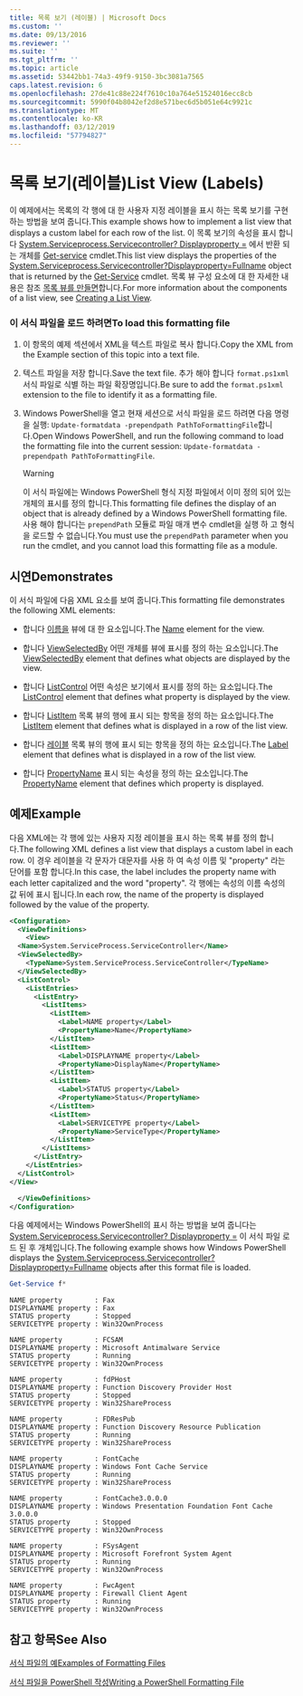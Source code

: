 ```yaml
---
title: 목록 보기 (레이블) | Microsoft Docs
ms.custom: ''
ms.date: 09/13/2016
ms.reviewer: ''
ms.suite: ''
ms.tgt_pltfrm: ''
ms.topic: article
ms.assetid: 53442bb1-74a3-49f9-9150-3bc3081a7565
caps.latest.revision: 6
ms.openlocfilehash: 27de41c88e224f7610c10a764e51524016ecc8cb
ms.sourcegitcommit: 5990f04b8042ef2d8e571bec6d5b051e64c9921c
ms.translationtype: MT
ms.contentlocale: ko-KR
ms.lasthandoff: 03/12/2019
ms.locfileid: "57794827"
---
```

# <a name="list-view-labels"></a><span data-ttu-id="d6003-102">목록 보기(레이블)</span><span class="sxs-lookup"><span data-stu-id="d6003-102">List View (Labels)</span></span>

<span data-ttu-id="d6003-103">이 예제에서는 목록의 각 행에 대 한 사용자 지정 레이블을 표시 하는 목록 보기를 구현 하는 방법을 보여 줍니다.</span><span class="sxs-lookup"><span data-stu-id="d6003-103">This example shows how to implement a list view that displays a custom label for each row of the list.</span></span> <span data-ttu-id="d6003-104">이 목록 보기의 속성을 표시 합니다 [System.Serviceprocess.Servicecontroller? Displayproperty =](/dotnet/api/System.ServiceProcess.ServiceController) 에서 반환 되는 개체를 [Get-service](/powershell/module/Microsoft.PowerShell.Management/Get-Service) cmdlet.</span><span class="sxs-lookup"><span data-stu-id="d6003-104">This list view displays the properties of the [System.Serviceprocess.Servicecontroller?Displayproperty=Fullname](/dotnet/api/System.ServiceProcess.ServiceController) object that is returned by the [Get-Service](/powershell/module/Microsoft.PowerShell.Management/Get-Service) cmdlet.</span></span> <span data-ttu-id="d6003-105">목록 뷰 구성 요소에 대 한 자세한 내용은 참조 [목록 뷰를 만들면](./creating-a-list-view.md)합니다.</span><span class="sxs-lookup"><span data-stu-id="d6003-105">For more information about the components of a list view, see [Creating a List View](./creating-a-list-view.md).</span></span>

### <a name="to-load-this-formatting-file"></a><span data-ttu-id="d6003-106">이 서식 파일을 로드 하려면</span><span class="sxs-lookup"><span data-stu-id="d6003-106">To load this formatting file</span></span>

1. <span data-ttu-id="d6003-107">이 항목의 예제 섹션에서 XML을 텍스트 파일로 복사 합니다.</span><span class="sxs-lookup"><span data-stu-id="d6003-107">Copy the XML from the Example section of this topic into a text file.</span></span>

2. <span data-ttu-id="d6003-108">텍스트 파일을 저장 합니다.</span><span class="sxs-lookup"><span data-stu-id="d6003-108">Save the text file.</span></span> <span data-ttu-id="d6003-109">추가 해야 합니다 `format.ps1xml` 서식 파일로 식별 하는 파일 확장명입니다.</span><span class="sxs-lookup"><span data-stu-id="d6003-109">Be sure to add the `format.ps1xml` extension to the file to identify it as a formatting file.</span></span>

3. <span data-ttu-id="d6003-110">Windows PowerShell을 열고 현재 세션으로 서식 파일을 로드 하려면 다음 명령을 실행: `Update-formatdata -prependpath PathToFormattingFile`합니다.</span><span class="sxs-lookup"><span data-stu-id="d6003-110">Open Windows PowerShell, and run the following command to load the formatting file into the current session: `Update-formatdata -prependpath PathToFormattingFile`.</span></span>

   > [!WARNING]
   > <span data-ttu-id="d6003-111">이 서식 파일에는 Windows PowerShell 형식 지정 파일에서 이미 정의 되어 있는 개체의 표시를 정의 합니다.</span><span class="sxs-lookup"><span data-stu-id="d6003-111">This formatting file defines the display of an object that is already defined by a Windows PowerShell formatting file.</span></span> <span data-ttu-id="d6003-112">사용 해야 합니다는 `prependPath` 모듈로 파일 매개 변수 cmdlet을 실행 하 고 형식을 로드할 수 없습니다.</span><span class="sxs-lookup"><span data-stu-id="d6003-112">You must use the `prependPath` parameter when you run the cmdlet, and you cannot load this formatting file as a module.</span></span>

## <a name="demonstrates"></a><span data-ttu-id="d6003-113">시연</span><span class="sxs-lookup"><span data-stu-id="d6003-113">Demonstrates</span></span>

<span data-ttu-id="d6003-114">이 서식 파일에 다음 XML 요소를 보여 줍니다.</span><span class="sxs-lookup"><span data-stu-id="d6003-114">This formatting file demonstrates the following XML elements:</span></span>

- <span data-ttu-id="d6003-115">합니다 [이름을](./name-element-for-view-format.md) 뷰에 대 한 요소입니다.</span><span class="sxs-lookup"><span data-stu-id="d6003-115">The [Name](./name-element-for-view-format.md) element for the view.</span></span>

- <span data-ttu-id="d6003-116">합니다 [ViewSelectedBy](./viewselectedby-element-format.md) 어떤 개체를 뷰에 표시를 정의 하는 요소입니다.</span><span class="sxs-lookup"><span data-stu-id="d6003-116">The [ViewSelectedBy](./viewselectedby-element-format.md) element that defines what objects are displayed by the view.</span></span>

- <span data-ttu-id="d6003-117">합니다 [ListControl](./listcontrol-element-format.md) 어떤 속성은 보기에서 표시를 정의 하는 요소입니다.</span><span class="sxs-lookup"><span data-stu-id="d6003-117">The [ListControl](./listcontrol-element-format.md) element that defines what property is displayed by the view.</span></span>

- <span data-ttu-id="d6003-118">합니다 [ListItem](./listitem-element-for-listitems-for-listcontrol-format.md) 목록 뷰의 행에 표시 되는 항목을 정의 하는 요소입니다.</span><span class="sxs-lookup"><span data-stu-id="d6003-118">The [ListItem](./listitem-element-for-listitems-for-listcontrol-format.md) element that defines what is displayed in a row of the list view.</span></span>

- <span data-ttu-id="d6003-119">합니다 [레이블](./label-element-for-listitem-for-listcontrol-format.md) 목록 뷰의 행에 표시 되는 항목을 정의 하는 요소입니다.</span><span class="sxs-lookup"><span data-stu-id="d6003-119">The [Label](./label-element-for-listitem-for-listcontrol-format.md) element that defines what is displayed in a row of the list view.</span></span>

- <span data-ttu-id="d6003-120">합니다 [PropertyName](./propertyname-element-for-listitem-for-listcontrol-format.md) 표시 되는 속성을 정의 하는 요소입니다.</span><span class="sxs-lookup"><span data-stu-id="d6003-120">The [PropertyName](./propertyname-element-for-listitem-for-listcontrol-format.md) element that defines which property is displayed.</span></span>

## <a name="example"></a><span data-ttu-id="d6003-121">예제</span><span class="sxs-lookup"><span data-stu-id="d6003-121">Example</span></span>

<span data-ttu-id="d6003-122">다음 XML에는 각 행에 있는 사용자 지정 레이블을 표시 하는 목록 뷰를 정의 합니다.</span><span class="sxs-lookup"><span data-stu-id="d6003-122">The following XML defines a list view that displays a custom label in each row.</span></span> <span data-ttu-id="d6003-123">이 경우 레이블을 각 문자가 대문자를 사용 하 여 속성 이름 및 "property" 라는 단어를 포함 합니다.</span><span class="sxs-lookup"><span data-stu-id="d6003-123">In this case, the label includes the property name with each letter capitalized and the word "property".</span></span> <span data-ttu-id="d6003-124">각 행에는 속성의 이름 속성의 값 뒤에 표시 됩니다.</span><span class="sxs-lookup"><span data-stu-id="d6003-124">In each row, the name of the property is displayed followed by the value of the property.</span></span>

```xml
<Configuration>
  <ViewDefinitions>
    <View>
  <Name>System.ServiceProcess.ServiceController</Name>
  <ViewSelectedBy>
    <TypeName>System.ServiceProcess.ServiceController</TypeName>
  </ViewSelectedBy>
  <ListControl>
    <ListEntries>
      <ListEntry>
        <ListItems>
          <ListItem>
            <Label>NAME property</Label>
            <PropertyName>Name</PropertyName>
          </ListItem>
          <ListItem>
            <Label>DISPLAYNAME property</Label>
            <PropertyName>DisplayName</PropertyName>
          </ListItem>
          <ListItem>
            <Label>STATUS property</Label>
            <PropertyName>Status</PropertyName>
          </ListItem>
          <ListItem>
            <Label>SERVICETYPE property</Label>
            <PropertyName>ServiceType</PropertyName>
          </ListItem>
        </ListItems>
      </ListEntry>
    </ListEntries>
  </ListControl>
</View>

  </ViewDefinitions>
</Configuration>
```

<span data-ttu-id="d6003-125">다음 예제에서는 Windows PowerShell의 표시 하는 방법을 보여 줍니다는 [System.Serviceprocess.Servicecontroller? Displayproperty =](/dotnet/api/System.ServiceProcess.ServiceController) 이 서식 파일 로드 된 후 개체입니다.</span><span class="sxs-lookup"><span data-stu-id="d6003-125">The following example shows how Windows PowerShell displays the [System.Serviceprocess.Servicecontroller?Displayproperty=Fullname](/dotnet/api/System.ServiceProcess.ServiceController) objects after this format file is loaded.</span></span>

```powershell
Get-Service f*
```

```output
NAME property        : Fax
DISPLAYNAME property : Fax
STATUS property      : Stopped
SERVICETYPE property : Win32OwnProcess

NAME property        : FCSAM
DISPLAYNAME property : Microsoft Antimalware Service
STATUS property      : Running
SERVICETYPE property : Win32OwnProcess

NAME property        : fdPHost
DISPLAYNAME property : Function Discovery Provider Host
STATUS property      : Stopped
SERVICETYPE property : Win32ShareProcess

NAME property        : FDResPub
DISPLAYNAME property : Function Discovery Resource Publication
STATUS property      : Running
SERVICETYPE property : Win32ShareProcess

NAME property        : FontCache
DISPLAYNAME property : Windows Font Cache Service
STATUS property      : Running
SERVICETYPE property : Win32ShareProcess

NAME property        : FontCache3.0.0.0
DISPLAYNAME property : Windows Presentation Foundation Font Cache 3.0.0.0
STATUS property      : Stopped
SERVICETYPE property : Win32OwnProcess

NAME property        : FSysAgent
DISPLAYNAME property : Microsoft Forefront System Agent
STATUS property      : Running
SERVICETYPE property : Win32OwnProcess

NAME property        : FwcAgent
DISPLAYNAME property : Firewall Client Agent
STATUS property      : Running
SERVICETYPE property : Win32OwnProcess
```

## <a name="see-also"></a><span data-ttu-id="d6003-126">참고 항목</span><span class="sxs-lookup"><span data-stu-id="d6003-126">See Also</span></span>

[<span data-ttu-id="d6003-127">서식 파일의 예</span><span class="sxs-lookup"><span data-stu-id="d6003-127">Examples of Formatting Files</span></span>](./examples-of-formatting-files.md)

[<span data-ttu-id="d6003-128">서식 파일을 PowerShell 작성</span><span class="sxs-lookup"><span data-stu-id="d6003-128">Writing a PowerShell Formatting File</span></span>](./writing-a-powershell-formatting-file.md)
